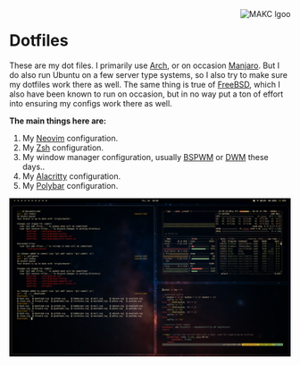 <a href="https://makc.co">
    <img src="https://makc.co/images/github-header.svg" alt="MAKC lgoo" title="MAKC" align="right" height="50" />
</a>

# Dotfiles
These are my dot files. I primarily use [Arch](https://www.archlinux.org), or on occasion [Manjaro](https://manjaro.org). But I do also run Ubuntu on a few server type systems, so I also try to make sure my dotfiles work there as well. The same thing is true of [FreeBSD](https://www.freebsd.org/), which I also have been known to run on occasion, but in no way put a ton of effort into ensuring my configs work there as well.

**The main things here are:**
1. My [Neovim](https://neovim.io/) configuration. 
2. My [Zsh](https://www.zsh.org/) configuration.
3. My window manager configuration, usually [BSPWM](https://github.com/baskerville/bspwm) or [DWM](https://dwm.suckless.org/) these days..
4. My [Alacritty](https://github.com/alacritty/alacritty) configuration.
5. My [Polybar](https://polybar.github.io/) configuration.

![Screenshot](images/desktop.jpg)
